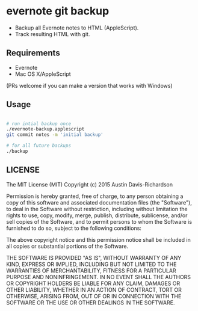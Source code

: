 # evernote git backup

- Backup all Evernote notes to HTML (AppleScript).
- Track resulting HTML with git.

## Requirements

- Evernote
- Mac OS X/AppleScript

(PRs welcome if you can make a version that works with Windows)

## Usage

```sh

# run intial backup once
./evernote-backup.applescript
git commit notes -m 'initial backup'

# for all future backups
./backup

```

## LICENSE

The MIT License (MIT)
Copyright (c) 2015 Austin Davis-Richardson 

Permission is hereby granted, free of charge, to any person obtaining a copy
of this software and associated documentation files (the "Software"), to deal
in the Software without restriction, including without limitation the rights
to use, copy, modify, merge, publish, distribute, sublicense, and/or sell
copies of the Software, and to permit persons to whom the Software is
furnished to do so, subject to the following conditions:

The above copyright notice and this permission notice shall be included in
all copies or substantial portions of the Software.

THE SOFTWARE IS PROVIDED "AS IS", WITHOUT WARRANTY OF ANY KIND, EXPRESS OR
IMPLIED, INCLUDING BUT NOT LIMITED TO THE WARRANTIES OF MERCHANTABILITY,
FITNESS FOR A PARTICULAR PURPOSE AND NONINFRINGEMENT. IN NO EVENT SHALL THE
AUTHORS OR COPYRIGHT HOLDERS BE LIABLE FOR ANY CLAIM, DAMAGES OR OTHER
LIABILITY, WHETHER IN AN ACTION OF CONTRACT, TORT OR OTHERWISE, ARISING FROM,
OUT OF OR IN CONNECTION WITH THE SOFTWARE OR THE USE OR OTHER DEALINGS IN
THE SOFTWARE.
